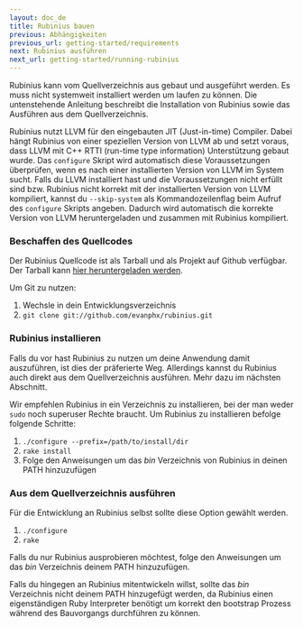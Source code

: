 ```yaml
---
layout: doc_de
title: Rubinius bauen
previous: Abhängigkeiten
previous_url: getting-started/requirements
next: Rubinius ausführen
next_url: getting-started/running-rubinius
---
```


Rubinius kann vom Quellverzeichnis aus gebaut und ausgeführt
werden. Es muss nicht systemweit installiert werden um laufen zu
können. Die untenstehende Anleitung beschreibt die Installation von
Rubinius sowie das Ausführen aus dem Quellverzeichnis.

Rubinius nutzt LLVM für den eingebauten JIT (Just-in-time)
Compiler. Dabei hängt Rubinius von einer speziellen Version von LLVM
ab und setzt voraus, dass LLVM mit C++ RTTI (run-time type
information) Unterstützung gebaut wurde. Das `configure` Skript wird
automatisch diese Voraussetzungen überprüfen, wenn es nach einer
installierten Version von LLVM im System sucht. Falls du LLVM
installiert hast und die Voraussetzungen nicht erfüllt sind
bzw. Rubinius nicht korrekt mit der installierten Version von LLVM
kompiliert, kannst du `--skip-system` als Kommandozeilenflag beim
Aufruf des `configure` Skripts angeben. Dadurch wird automatisch die
korrekte Version von LLVM heruntergeladen und zusammen mit Rubinius
kompiliert.

### Beschaffen des Quellcodes

Der Rubinius Quellcode ist als Tarball und als Projekt auf Github
verfügbar. Der Tarball kann [hier heruntergeladen
werden](http://rubini.us/download/latest).

Um Git zu nutzen:

  1. Wechsle in dein Entwicklungsverzeichnis
  2. `git clone git://github.com/evanphx/rubinius.git`


### Rubinius installieren

Falls du vor hast Rubinius zu nutzen um deine Anwendung damit
auszuführen, ist dies der präferierte Weg. Allerdings kannst du
Rubinius auch direkt aus dem Quellverzeichnis ausführen. Mehr dazu im
nächsten Abschnitt.

Wir empfehlen Rubinius in ein Verzeichnis zu installieren, bei der man
weder `sudo` noch superuser Rechte braucht. Um Rubinius zu
installieren befolge folgende Schritte:

  1. `./configure --prefix=/path/to/install/dir`
  2. `rake install`
  3. Folge den Anweisungen um das _bin_ Verzeichnis von Rubinius in deinen PATH hinzuzufügen


### Aus dem Quellverzeichnis ausführen

Für die Entwicklung an Rubinius selbst sollte diese Option gewählt
werden.

  1. `./configure`
  2. `rake`

Falls du nur Rubinius ausprobieren möchtest, folge den Anweisungen um
das _bin_ Verzeichnis deinem PATH hinzuzufügen.

Falls du hingegen an Rubinius mitentwickeln willst, sollte das _bin_
Verzeichnis nicht deinem PATH hinzugefügt werden, da Rubinius einen
eigenständigen Ruby Interpreter benötigt um korrekt den bootstrap
Prozess während des Bauvorgangs durchführen zu können.